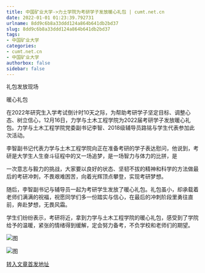 ```yaml
---
title: 中国矿业大学->力土学院为考研学子发放暖心礼包 | cumt.net.cn
date: 2022-01-01 01:23:39.792731
urlname: 8dd9c6b8a33ddd124a864b641db2bd37
slug: 8dd9c6b8a33ddd124a864b641db2bd37
tags: 
- 中国矿业大学
categories:
- cumt.net.cn
- 中国矿业大学
authorbox: false
sidebar: false
---
```

礼包发放现场

暖心礼包

在2022年研究生入学考试倒计时10天之际，为帮助考研学子坚定目标、调整心态、树立信心，12月16日，力学与土木工程学院为2022届考研学子发放暖心礼包。力学与土木工程学院党委副书记李智、2018级辅导员路铭与学生代表参加此次活动。

李智副书记代表力学与土木工程学院向正在准备考研的学子表达慰问，他说到，考研是大学生人生奋斗征程中的又一场追梦，是一场智力与体力的比拼，是
<!--more-->
一次意志与毅力的挑战，大家要以良好的状态、坚韧不拔的精神和科学的方法做最后的考研冲刺，不畏艰难困苦，向着光辉顶点攀登，实现考研梦想。

随后，李智副书记与辅导员一起为考研学生发放了暖心礼包。礼包虽小，却承载着老师们满满的祝福，祝愿同学们多一份踏实与信心，在最后的冲刺阶段里勇往直前，奔赴梦想，无畏风霜。

学生们纷纷表示，考研将近，拿到力学与土木工程学院的暖心礼包，感受到了学院给予的温暖，紧张的情绪得到缓解，定会努力备考，不负学校和老师们的期望。

![图](http://xwzx.cumt.edu.cn/_upload/article/images/f7/69/7f92c48245aea37e436c0705c479/3dfe3ee9-7682-4aaa-93d7-1f1e65a5eb04.jpg)

![图](http://xwzx.cumt.edu.cn/_upload/article/images/f7/69/7f92c48245aea37e436c0705c479/768c87e6-aed5-4918-8f6f-a8668574e328.jpg)

[转入文章首发地址](http://xwzx.cumt.edu.cn/5e/9e/c523a614046/page.htm)